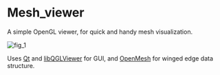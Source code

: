 # Mesh_viewer

A simple OpenGL viewer, for quick and handy mesh visualization.  

![fig_1](https://user-images.githubusercontent.com/84736834/120655455-fd560e00-c482-11eb-94fc-ebe9c4732edc.png)  

Uses [Qt](https://www.qt.io/) and [libQGLViewer](http://libqglviewer.com/) for GUI, and [OpenMesh](https://www.graphics.rwth-aachen.de/software/openmesh/) for winged edge data structure.  


